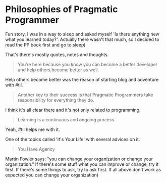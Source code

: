 # Philosophies of Pragmatic Programmer

Fun story. I was in a way to sleep and asked myself 'Is there anything new what you learned today?'. Actually there wasn't that much, so I decided to read the PP book first and go to sleep)

That's there's mostly quotes, notes and thoughts. 

>You’re here because you know you can become a better developer and help others become better as well.

Help others become better was the reason of starting blog and adventure with #til.

>Another key to their success is that Pragmatic Programmers take responsibility for everything they do.

I think it's all clear there and it's not only related to programming.

>Learning is a continuous and ongoing process.

Yeah, #til helps me with it.

One of the topics called 'It's Your Life' with several advices on it. 
>You Have Agency

Martin Fowler says: "you can change your organization or change your organization."
If there's some stuff what you can improve or change, try it first. If there's some things to ask, try to ask first. If all above don't work as expected you can change your organization)
